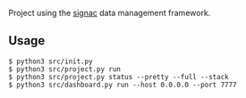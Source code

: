 Project using the [signac](https://signac.io) data management framework.

## Usage

```console
$ python3 src/init.py
$ python3 src/project.py run
$ python3 src/project.py status --pretty --full --stack
$ python3 src/dashboard.py run --host 0.0.0.0 --port 7777 
```
